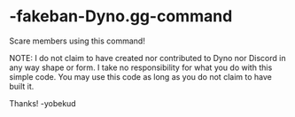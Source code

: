 # -fakeban-Dyno.gg-command
Scare members using this command!

NOTE: I do not claim to have created nor contributed to Dyno nor Discord in any way shape or form. I take no responsibility for what you do with this simple code.
You may use this code as long as you do not claim to have built it.

Thanks!
-yobekud
